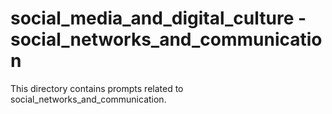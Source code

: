 # social_media_and_digital_culture - social_networks_and_communication

This directory contains prompts related to social_networks_and_communication.